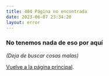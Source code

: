 ```yaml
---
title: 404 Página no encontrada
date: 2023-06-07 23:34:20
layout: error
---
```


### No tenemos nada de eso por aquí

*(Deja de buscar cosas malas)*

[Vuelve a la página principal](./).
